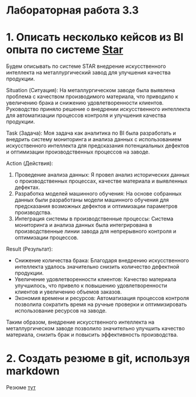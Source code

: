 # Лабораторная работа 3.3

# 1. Описать несколько кейсов из BI опыта по системе [Star](https://hr-portal.ru/story/metodika-star-dlya-prohozhdeniya-strukturirovannyh-sobesedovaniy)

Будем описывать по системе STAR внедрение искусственного интеллекта на металлургический завод для улучшения качества продукции.

Situation (Ситуация):
На металлургическом заводе была выявлена проблема с качеством производимого материала, что приводило к увеличению брака и снижению удовлетворенности клиентов. Руководство приняло решение о внедрении искусственного интеллекта для автоматизации процессов контроля и улучшения качества продукции.

Task (Задача):
Моя задача как аналитика по BI была разработать и внедрить систему мониторинга и анализа данных с использованием искусственного интеллекта для предсказания потенциальных дефектов и оптимизации производственных процессов на заводе.

Action (Действия):
1. Проведение анализа данных: Я провел анализ исторических данных о производственных процессах, качестве материала и выявленных дефектах.
2. Разработка моделей машинного обучения: На основе собранных данных были разработаны модели машинного обучения для предсказания возможных дефектов и оптимизации параметров производства.
3. Интеграция системы в производственные процессы: Система мониторинга и анализа данных была интегрирована в производственные линии завода для непрерывного контроля и оптимизации процессов.

Result (Результат):
- Снижение количества брака: Благодаря внедрению искусственного интеллекта удалось значительно снизить количество дефектной продукции.
- Увеличение удовлетворенности клиентов: Качество материала улучшилось, что привело к повышению удовлетворенности клиентов и увеличению объемов заказов.
- Экономия времени и ресурсов: Автоматизация процессов контроля позволила сократить время на ручные проверки и оптимизировать использование ресурсов на заводе.

Таким образом, внедрение искусственного интеллекта на металлургическом заводе позволило значительно улучшить качество материала, снизить брак и повысить эффективность производства.

# 2. Создать резюме в git, используя markdown

Резюме [тут](cv.md)